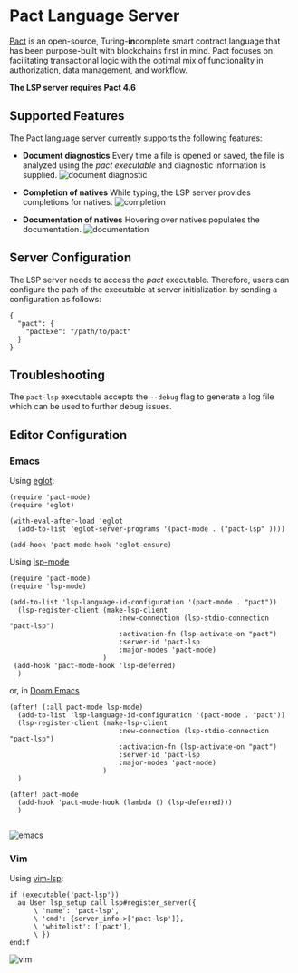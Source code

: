 # Pact Language Server

[Pact](http://kadena.io/build) is an open-source, Turing-**in**complete smart contract language that has been purpose-built with blockchains first in mind. Pact focuses on facilitating transactional logic with the optimal mix of functionality in authorization, data management, and workflow.

**The LSP server requires Pact 4.6**

## Supported Features

The Pact language server currently supports the following features:

  - **Document diagnostics**
  Every time a file is opened or saved, the file is analyzed using the _pact executable_ and diagnostic information is supplied.
  ![document diagnostic](./figs/diagnostics.png)

  - **Completion of natives**
  While typing, the LSP server provides completions for natives.
  ![completion](./figs/completion.png)
  
  - **Documentation of natives**
  Hovering over natives populates the documentation.
  ![documentation](./figs/hover.png)
  

## Server Configuration

The LSP server needs to access the _pact_ executable. Therefore, users can configure the path of the executable at
server initialization by sending a configuration as follows:

```
{
  "pact": {
    "pactExe": "/path/to/pact"
  }
}
```

## Troubleshooting

The `pact-lsp` executable accepts the `--debug` flag to generate a log file which can be used to further
debug issues.

## Editor Configuration

### Emacs

Using [eglot](https://github.com/joaotavora/eglot):

```
(require 'pact-mode)
(require 'eglot)

(with-eval-after-load 'eglot
  (add-to-list 'eglot-server-programs '(pact-mode . ("pact-lsp" ))))

(add-hook 'pact-mode-hook 'eglot-ensure)
```

Using [lsp-mode](https://emacs-lsp.github.io/lsp-mode/)


```
(require 'pact-mode)
(require 'lsp-mode)

(add-to-list 'lsp-language-id-configuration '(pact-mode . "pact"))
  (lsp-register-client (make-lsp-client
                           :new-connection (lsp-stdio-connection "pact-lsp")
                           :activation-fn (lsp-activate-on "pact")
                           :server-id 'pact-lsp
                           :major-modes 'pact-mode)
                       )
 (add-hook 'pact-mode-hook 'lsp-deferred)
  )

```
or, in [Doom Emacs](https://github.com/doomemacs/doomemacs)

```
(after! (:all pact-mode lsp-mode)
  (add-to-list 'lsp-language-id-configuration '(pact-mode . "pact"))
  (lsp-register-client (make-lsp-client
                           :new-connection (lsp-stdio-connection "pact-lsp")
                           :activation-fn (lsp-activate-on "pact")
                           :server-id 'pact-lsp
                           :major-modes 'pact-mode)
                       )
  )

(after! pact-mode
  (add-hook 'pact-mode-hook (lambda () (lsp-deferred)))
  )


```

![emacs](./figs/emacs.png)

### Vim

Using [vim-lsp](github.com/prabirshrestha/vim-lsp):

```
if (executable('pact-lsp'))
  au User lsp_setup call lsp#register_server({
      \ 'name': 'pact-lsp',
      \ 'cmd': {server_info->['pact-lsp']},
      \ 'whitelist': ['pact'],
      \ })
endif
```

![vim](./figs/vim.png)
